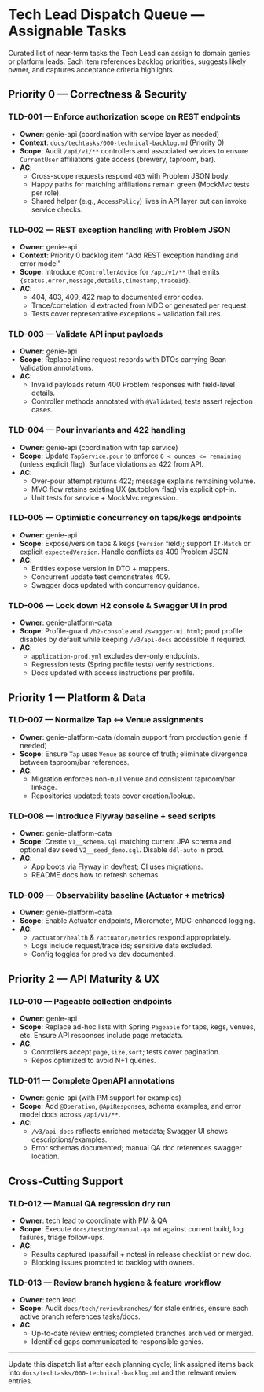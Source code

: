# Tech Lead Dispatch Queue — Assignable Tasks

Curated list of near-term tasks the Tech Lead can assign to domain genies or platform leads. Each item references backlog priorities, suggests likely owner, and captures acceptance criteria highlights.

## Priority 0 — Correctness & Security

### TLD-001 — Enforce authorization scope on REST endpoints
- **Owner**: genie-api (coordination with service layer as needed)
- **Context**: `docs/techtasks/000-technical-backlog.md` (Priority 0)
- **Scope**: Audit `/api/v1/**` controllers and associated services to ensure `CurrentUser` affiliations gate access (brewery, taproom, bar).
- **AC**:
  - Cross-scope requests respond `403` with Problem JSON body.
  - Happy paths for matching affiliations remain green (MockMvc tests per role).
  - Shared helper (e.g., `AccessPolicy`) lives in API layer but can invoke service checks.

### TLD-002 — REST exception handling with Problem JSON
- **Owner**: genie-api
- **Context**: Priority 0 backlog item "Add REST exception handling and error model"
- **Scope**: Introduce `@ControllerAdvice` for `/api/v1/**` that emits `{status,error,message,details,timestamp,traceId}`.
- **AC**:
  - 404, 403, 409, 422 map to documented error codes.
  - Trace/correlation id extracted from MDC or generated per request.
  - Tests cover representative exceptions + validation failures.

### TLD-003 — Validate API input payloads
- **Owner**: genie-api
- **Scope**: Replace inline request records with DTOs carrying Bean Validation annotations.
- **AC**:
  - Invalid payloads return 400 Problem responses with field-level details.
  - Controller methods annotated with `@Validated`; tests assert rejection cases.

### TLD-004 — Pour invariants and 422 handling
- **Owner**: genie-api (coordination with tap service)
- **Scope**: Update `TapService.pour` to enforce `0 < ounces <= remaining` (unless explicit flag). Surface violations as 422 from API.
- **AC**:
  - Over-pour attempt returns 422; message explains remaining volume.
  - MVC flow retains existing UX (autoblow flag) via explicit opt-in.
  - Unit tests for service + MockMvc regression.

### TLD-005 — Optimistic concurrency on taps/kegs endpoints
- **Owner**: genie-api
- **Scope**: Expose/version taps & kegs (`version` field); support `If-Match` or explicit `expectedVersion`. Handle conflicts as 409 Problem JSON.
- **AC**:
  - Entities expose version in DTO + mappers.
  - Concurrent update test demonstrates 409.
  - Swagger docs updated with concurrency guidance.

### TLD-006 — Lock down H2 console & Swagger UI in prod
- **Owner**: genie-platform-data
- **Scope**: Profile-guard `/h2-console` and `/swagger-ui.html`; prod profile disables by default while keeping `/v3/api-docs` accessible if required.
- **AC**:
  - `application-prod.yml` excludes dev-only endpoints.
  - Regression tests (Spring profile tests) verify restrictions.
  - Docs updated with access instructions per profile.

## Priority 1 — Platform & Data

### TLD-007 — Normalize Tap ↔ Venue assignments
- **Owner**: genie-platform-data (domain support from production genie if needed)
- **Scope**: Ensure `Tap` uses `Venue` as source of truth; eliminate divergence between taproom/bar references.
- **AC**:
  - Migration enforces non-null venue and consistent taproom/bar linkage.
  - Repositories updated; tests cover creation/lookup.

### TLD-008 — Introduce Flyway baseline + seed scripts
- **Owner**: genie-platform-data
- **Scope**: Create `V1__schema.sql` matching current JPA schema and optional dev seed `V2__seed_demo.sql`. Disable `ddl-auto` in prod.
- **AC**:
  - App boots via Flyway in dev/test; CI uses migrations.
  - README docs how to refresh schemas.

### TLD-009 — Observability baseline (Actuator + metrics)
- **Owner**: genie-platform-data
- **Scope**: Enable Actuator endpoints, Micrometer, MDC-enhanced logging.
- **AC**:
  - `/actuator/health` & `/actuator/metrics` respond appropriately.
  - Logs include request/trace ids; sensitive data excluded.
  - Config toggles for prod vs dev documented.

## Priority 2 — API Maturity & UX

### TLD-010 — Pageable collection endpoints
- **Owner**: genie-api
- **Scope**: Replace ad-hoc lists with Spring `Pageable` for taps, kegs, venues, etc. Ensure API responses include page metadata.
- **AC**:
  - Controllers accept `page,size,sort`; tests cover pagination.
  - Repos optimized to avoid N+1 queries.

### TLD-011 — Complete OpenAPI annotations
- **Owner**: genie-api (with PM support for examples)
- **Scope**: Add `@Operation`, `@ApiResponses`, schema examples, and error model docs across `/api/v1/**`.
- **AC**:
  - `/v3/api-docs` reflects enriched metadata; Swagger UI shows descriptions/examples.
  - Error schemas documented; manual QA doc references swagger location.

## Cross-Cutting Support

### TLD-012 — Manual QA regression dry run
- **Owner**: tech lead to coordinate with PM & QA
- **Scope**: Execute `docs/testing/manual-qa.md` against current build, log failures, triage follow-ups.
- **AC**:
  - Results captured (pass/fail + notes) in release checklist or new doc.
  - Blocking issues promoted to backlog with owners.

### TLD-013 — Review branch hygiene & feature workflow
- **Owner**: tech lead
- **Scope**: Audit `docs/tech/reviewbranches/` for stale entries, ensure each active branch references tasks/docs.
- **AC**:
  - Up-to-date review entries; completed branches archived or merged.
  - Identified gaps communicated to responsible genies.

---
Update this dispatch list after each planning cycle; link assigned items back into `docs/techtasks/000-technical-backlog.md` and the relevant review entries.
